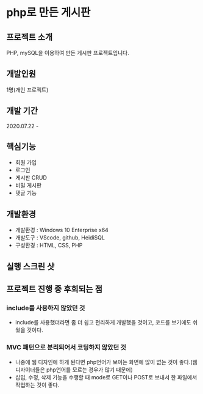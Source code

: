 # php로 만든 게시판

## 프로젝트 소개
PHP, mySQL을 이용하여 만든 게시판 프로젝트입니다.

## 개발인원
1명(개인 프로젝트)

## 개발 기간
2020.07.22 - 

## 핵심기능
- 회원 가입
- 로그인
- 게시판 CRUD
- 비밀 게시판
- 댓글 기능


## 개발환경 
- 개발환경 : Windows 10 Enterprise x64
- 개발도구 : VScode, github, HeidiSQL
- 구성환경 : HTML, CSS, PHP

## 실행 스크린 샷

## 프로젝트 진행 중 후회되는 점
### include를 사용하지 않았던 것
- include를 사용했더라면 좀 더 쉽고 편리하게 개발했을 것이고, 코드를 보기에도 쉬웠을 것이다.

### MVC 패턴으로 분리되어서 코딩하지 않았던 것
- 나중에 웹 디자인에 하게 된다면 php언어가 보이는 화면에 많이 없는 것이 좋다.(웹 디자이너들은 php언어를 모르는 경우가 많기 때문에)
- 삽입, 수정, 삭제 기능을 수행할 때 mode로 GET이나 POST로 보내서 한 파일에서 작업하는 것이 좋다.